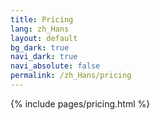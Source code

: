 ```yaml
---
title: Pricing
lang: zh_Hans
layout: default
bg_dark: true
navi_dark: true
navi_absolute: false
permalink: /zh_Hans/pricing
---
```


{% include pages/pricing.html %}
